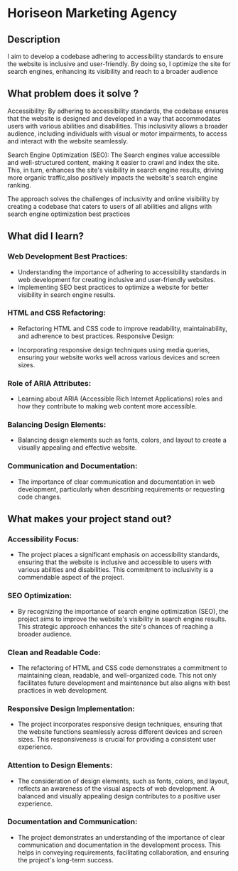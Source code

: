 # Horiseon Marketing Agency

## Description
I aim to develop a codebase adhering to accessibility standards to ensure the website is inclusive and user-friendly. By doing so, I optimize the site for search engines, enhancing its visibility and reach to a broader audience

## What problem does it solve ?
Accessibility: By adhering to accessibility standards, the codebase ensures that the website is designed and developed in a way that accommodates users with various abilities and disabilities. This inclusivity allows a broader audience, including individuals with visual or motor impairments, to access and interact with the website seamlessly.

Search Engine Optimization (SEO): The Search engines value accessible and well-structured content, making it easier to crawl and index the site. This, in turn, enhances the site's visibility in search engine results, driving more organic traffic,also positively impacts the website's search engine ranking.

The approach solves the challenges of inclusivity and online visibility by creating a codebase that caters to users of all abilities and aligns with search engine optimization best practices

## What did I learn?
### Web Development Best Practices:

* Understanding the importance of adhering to accessibility standards in web development for creating inclusive and user-friendly websites.
* Implementing SEO best practices to optimize a website for better visibility in search engine results.

### HTML and CSS Refactoring:

* Refactoring HTML and CSS code to improve readability, maintainability, and adherence to best practices.
Responsive Design:

* Incorporating responsive design techniques using media queries, ensuring your website works well across various devices and screen sizes.

### Role of ARIA Attributes:

* Learning about ARIA (Accessible Rich Internet Applications) roles and how they contribute to making web content more accessible.

### Balancing Design Elements:

* Balancing design elements such as fonts, colors, and layout to create a visually appealing and effective website.

### Communication and Documentation:

* The importance of clear communication and documentation in web development, particularly when describing requirements or requesting code changes.

## What makes your project stand out?
### Accessibility Focus:

* The project places a significant emphasis on accessibility standards, ensuring that the website is inclusive and accessible to users with various abilities and disabilities. This commitment to inclusivity is a commendable aspect of the project.

### SEO Optimization:

* By recognizing the importance of search engine optimization (SEO), the project aims to improve the website's visibility in search engine results. This strategic approach enhances the site's chances of reaching a broader audience.

### Clean and Readable Code:

* The refactoring of HTML and CSS code demonstrates a commitment to maintaining clean, readable, and well-organized code. This not only facilitates future development and maintenance but also aligns with best practices in web development.

### Responsive Design Implementation:

* The project incorporates responsive design techniques, ensuring that the website functions seamlessly across different devices and screen sizes. This responsiveness is crucial for providing a consistent user experience.

### Attention to Design Elements:

* The consideration of design elements, such as fonts, colors, and layout, reflects an awareness of the visual aspects of web development. A balanced and visually appealing design contributes to a positive user experience.

### Documentation and Communication:

* The project demonstrates an understanding of the importance of clear communication and documentation in the development process. This helps in conveying requirements, facilitating collaboration, and ensuring the project's long-term success.